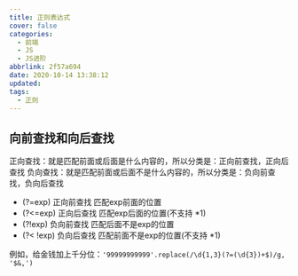 ```yaml
---
title: 正则表达式
cover: false
categories:
  - 前端
  - JS
  - JS进阶
abbrlink: 2f57a694
date: 2020-10-14 13:38:12
updated:
tags:
  - 正则
---
```

## 向前查找和向后查找
正向查找：就是匹配前面或后面是什么内容的，所以分类是：正向前查找，正向后查找
负向查找：就是匹配前面或后面不是什么内容的，所以分类是：负向前查找，负向后查找
 
- (?=exp)	正向前查找	匹配exp前面的位置
- (?<=exp)	正向后查找	匹配exp后面的位置(不支持 *1)
- (?!exp)	负向前查找	匹配后面不是exp的位置
- (?< !exp)	负向后查找	匹配前面不是exp的位置(不支持 *1)

例如，给金钱加上千分位：`'99999999999'.replace(/\d{1,3}(?=(\d{3})+$)/g, '$&,')`
